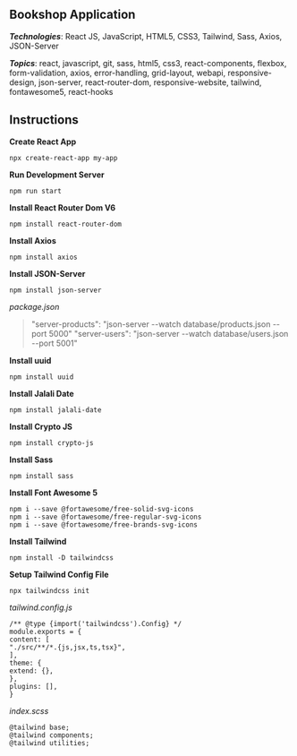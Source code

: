 ## Bookshop Application
***Technologies***: React JS, JavaScript, HTML5, CSS3, Tailwind, Sass, Axios, JSON-Server

***Topics***: react, javascript, git, sass, html5, css3, react-components, flexbox, form-validation, axios, error-handling, grid-layout, webapi, responsive-design, json-server, react-router-dom, responsive-website, tailwind, fontawesome5, react-hooks

## Instructions
**Create React App**

    npx create-react-app my-app

**Run Development Server**

    npm run start

**Install React Router Dom V6**

    npm install react-router-dom

   **Install Axios**

    npm install axios

**Install JSON-Server**

    npm install json-server
    
*package.json*
> "server-products": "json-server --watch database/products.json --port 5000"
> "server-users": "json-server --watch database/users.json --port 5001"

**Install uuid**

    npm install uuid
    
**Install Jalali Date**

    npm install jalali-date
    
**Install Crypto JS**

    npm install crypto-js

**Install Sass**

    npm install sass

**Install Font Awesome 5**

    npm i --save @fortawesome/free-solid-svg-icons
    npm i --save @fortawesome/free-regular-svg-icons
    npm i --save @fortawesome/free-brands-svg-icons

**Install Tailwind**

    npm install -D tailwindcss
    
**Setup Tailwind Config File**

    npx tailwindcss init

*tailwind.config.js*

    /** @type {import('tailwindcss').Config} */
    module.exports = {
    content: [
    "./src/**/*.{js,jsx,ts,tsx}",
    ],
    theme: {
    extend: {},
    },
    plugins: [],
    }
    
*index.scss*

    @tailwind base;
    @tailwind components;
    @tailwind utilities;
    